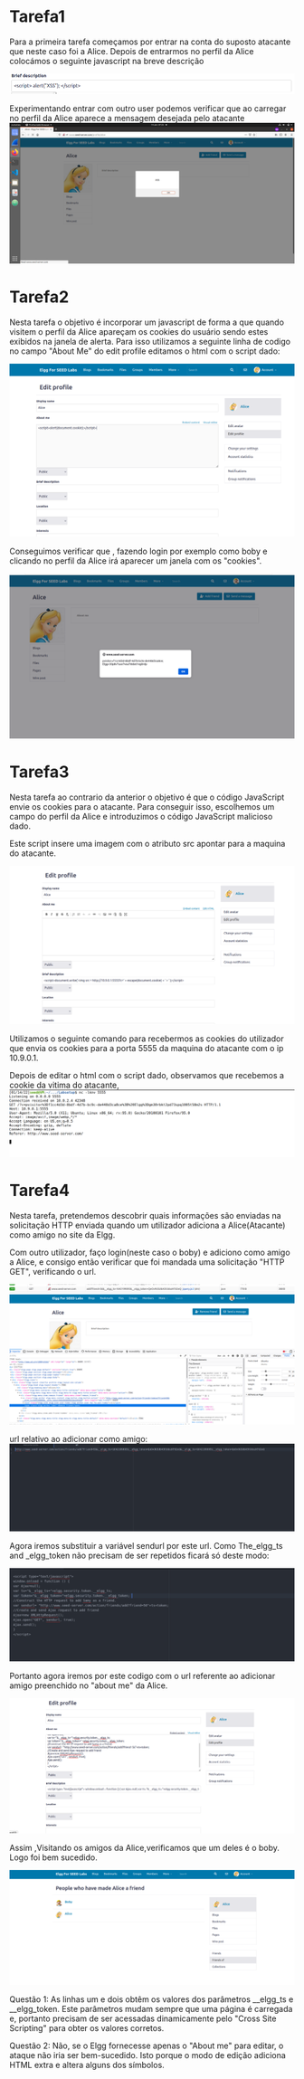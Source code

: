 # Tarefa1

Para a primeira tarefa começamos por entrar na conta do suposto atacante que neste caso foi a Alice. 
Depois de entrarmos no perfil da Alice colocámos o seguinte 
javascript na breve descrição 

![fig1](script.png)

Experimentando entrar com outro user podemos verificar que ao carregar no perfil da Alice aparece a mensagem desejada pelo atacante 
![fig2](alicexss.png)

# Tarefa2 

Nesta tarefa o objetivo é incorporar um javascript de forma a que quando visitem o perfil da Alice apareçam os cookies do usuário sendo estes exibidos na janela de alerta.
Para isso utilizamos a seguinte linha de codigo no campo "About Me" do edit profile editamos o html com o script dado:
<script>alert(document.cookie);</script>

![fig3](img2.png)

Conseguimos verificar que , fazendo login por exemplo como boby e clicando no perfil da Alice irá aparecer um janela com os "cookies".

![fig4](img3.png)

# Tarefa3 

Nesta tarefa ao contrario da anterior o objetivo é que  o código JavaScript envie os cookies para o atacante. Para conseguir isso, escolhemos um campo do perfil da Alice e introduzimos o código JavaScript malicioso dado.

Este script insere uma imagem com o atributo src apontar para a maquina do atacante.

![fig5](img5.png)

Utilizamos o seguinte comando para recebermos as cookies do utilizador que envia os cookies para a porta 5555 da maquina do atacante com o ip 10.9.0.1.

Depois de editar o html com o script dado, observamos que recebemos a cookie da vitima do atacante, 
![fig6](img4.png)


# Tarefa4

Nesta tarefa, pretendemos descobrir quais informações são enviadas na solicitação HTTP enviada quando um utilizador adiciona a Alice(Atacante) como amigo no site da Elgg.

Com outro utilizador, faço login(neste caso o boby) e adiciono como amigo a Alice, e consigo então verificar que foi mandada uma solicitação "HTTP GET", verificando o url.

![fig7](img6.png)
![fig8](img7.png)

 url relativo ao adicionar como amigo:
![fig9](img8.png)

Agora iremos substituir a variável sendurl por este url. Como The_elgg_ts and _elgg_token não precisam de ser repetidos ficará só deste modo:

![fig10](img9.png)

Portanto agora iremos por este codigo com o url referente ao adicionar amigo preenchido no "about me"
da Alice.

![fig11](img10.png)

Assim ,Visitando os amigos da Alice,verificamos que um deles é o boby. Logo foi bem sucedido.

![fig12](img11.png)


Questão 1: 
 As linhas um e dois obtêm os valores dos parâmetros __elgg_ts e __elgg_token. Este parâmetros mudam sempre que uma página é carregada e, portanto precisam de ser acessadas dinamicamente pelo "Cross Site Scripting" para obter os valores corretos.
 
Questão 2:
 Não, se o Elgg fornecesse apenas o "About me" para editar, o ataque não iria ser bem-sucedido. Isto porque o modo de edição adiciona HTML extra e altera alguns dos símbolos.
 
  
 










